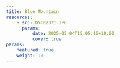 ```yaml
---
title: Blue Mountain
resources:
    - src: DSC02371.JPG
      params:
          date: 2025-05-04T15:05:16+10:00
          cover: true
params:
    featured: true
    weight: 10
---
```

